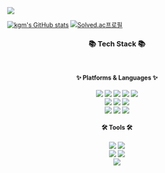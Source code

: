 <!--
**kgm7642/kgm7642** is a ✨ _special_ ✨ repository because its `README.md` (this file) appears on your GitHub profile.

Here are some ideas to get you started:


- 🔭 I’m currently working on ....
- 🌱 I’m currently learning ....
- 👯 I’m looking to collaborate on ....
- 🤔 I’m looking for help with ....
- 💬 Ask me about ....
- 📫 How to reach me: ....
- 😄 Pronouns: ...
- ⚡ Fun fact: ....
-->
<img src="https://capsule-render.vercel.app/api?type=waving&color=auto&height=200&section=header&text=환영합니다!&fontSize=90" />

[![kgm's GitHub stats](https://github-readme-stats.vercel.app/api?username=kgm7642)](https://github.com/anuraghazra/github-readme-stats)
[![Solved.ac프로필](http://mazassumnida.wtf/api/generate_badge?boj=kgm331)](https://solved.ac/kgm331)

<div align=center><h3>📚 Tech Stack 📚</h3></div>
<div align="center">
	<br>
	<h4>✨ Platforms & Languages ✨</h4>
	<img src="https://img.shields.io/badge/java-007396?style=for-the-badge&logo=java&logoColor=white">
	<img src="https://img.shields.io/badge/html5-E34F26?style=for-the-badge&logo=html5&logoColor=white"> 
	<img src="https://img.shields.io/badge/css-1572B6?style=for-the-badge&logo=css3&logoColor=white"> 
	<img src="https://img.shields.io/badge/javascript-F7DF1E?style=for-the-badge&logo=javascript&logoColor=black"> 
	<img src="https://img.shields.io/badge/jquery-0769AD?style=for-the-badge&logo=jquery&logoColor=white">
	<br>
	<img src="https://img.shields.io/badge/oracle-F80000?style=for-the-badge&logo=oracle&logoColor=white">
	<img src="https://img.shields.io/badge/spring-6DB33F?style=for-the-badge&logo=spring&logoColor=white">
	<img src="https://img.shields.io/badge/springboot-6DB33F?style=for-the-badge&logo=springboot&logoColor=white">
	<br>
	<img src="https://img.shields.io/badge/AWS-%23FF9900.svg?style=for-the-badge&logo=amazon-aws&logoColor=white">
	<img src="https://img.shields.io/badge/apache tomcat-F8DC75?style=for-the-badge&logo=apachetomcat&logoColor=white">
	<img src="https://img.shields.io/badge/git-F05032?style=for-the-badge&logo=git&logoColor=white">
	<br>
	<h4>🛠 Tools 🛠</h4>
	<img src="https://img.shields.io/badge/Android%20Studio-3DDC84.svg?style=for-the-badge&logo=android-studio&logoColor=white">
	<img src="https://img.shields.io/badge/Eclipse-FE7A16.svg?style=for-the-badge&logo=Eclipse&logoColor=white">
	<br>
	<img src="https://img.shields.io/badge/Visual%20Studio%20Code-0078d7.svg?style=for-the-badge&logo=visual-studio-code&logoColor=white">
	<img src="https://img.shields.io/badge/Visual%20Studio-5C2D91.svg?style=for-the-badge&logo=visual-studio&logoColor=white">
	<br>
	<img src="https://img.shields.io/badge/intellijidea-000000?style=for-the-badge&logo=intellijidea&logoColor=white"/>
	<br>
</div>
